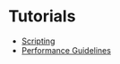 Tutorials
=========

- [Scripting](Scripting/index.md)
- [Performance Guidelines](PerformanceGuidelines/index.md)
